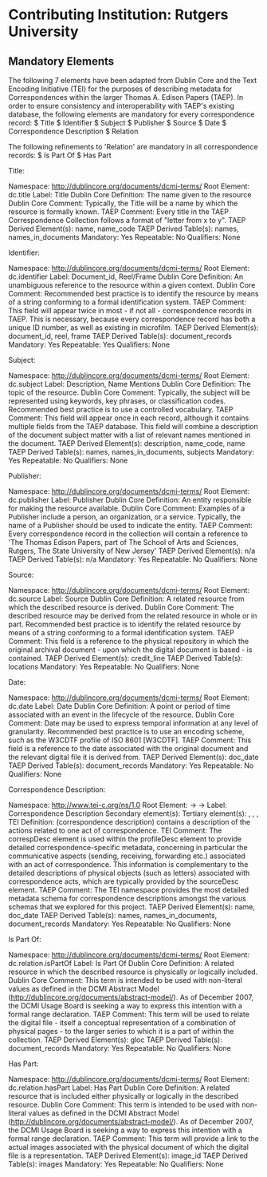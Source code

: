 # Contributing Institution: Rutgers University

## Mandatory Elements
The following 7 elements have been adapted from Dublin Core and the Text Encoding Initiative (TEI) for the purposes of describing metadata for Correspondences within the larger Thomas A. Edison Papers (TAEP).  In order to ensure consistency and interoperability with TAEP's existing database, the following elements are mandatory for every correspondence record:
$ Title
$ Identifier
$ Subject
$ Publisher
$ Source
$ Date
$ Correspondence Description
$ Relation

The following refinements to 'Relation' are mandatory in all correspondence records:
$ Is Part Of
$ Has Part

Title:

Namespace: http://dublincore.org/documents/dcmi-terms/
Root Element: dc.title
Label: Title
Dublin Core Definition: The name given to the resource
Dublin Core Comment: Typically, the Title will be a name by which the resource is formally known.
TAEP Comment: Every title in the TAEP Correspondence Collection follows a format of "letter from x to y".
TAEP Derived Element(s): name, name_code
TAEP Derived Table(s): names, names_in_documents
Mandatory: Yes
Repeatable: No
Qualifiers: None


Identifier:

Namespace: http://dublincore.org/documents/dcmi-terms/
Root Element: dc.identifier
Label: Document_id, Reel/Frame
Dublin Core Definition: An unambiguous reference to the resource within a given context.
Dublin Core Comment: Recommended best practice is to identify the resource by means of a string conforming to a formal identification system.
TAEP Comment: This field will appear twice in most - if not all - correspondence records in TAEP.  This is necessary, because every correspondence record has both a unique ID number, as well as existing in microfilm.
TAEP Derived Element(s): document_id, reel, frame
TAEP Derived Table(s): document_records
Mandatory: Yes
Repeatable: Yes
Qualifiers: None


Subject:

Namespace: http://dublincore.org/documents/dcmi-terms/
Root Element: dc.subject
Label: Description, Name Mentions
Dublin Core Definition: The topic of the resource.
Dublin Core Comment: Typically, the subject will be represented using keywords, key phrases, or classification codes. Recommended best practice is to use a controlled vocabulary.
TAEP Comment: This field will appear once in each record, although it contains multiple fields from the TAEP database.  This field will combine a description of the document subject matter with a list of relevant names mentioned in the document.
TAEP Derived Element(s): description, name_code, name
TAEP Derived Table(s): names, names_in_documents, subjects
Mandatory: Yes
Repeatable: No
Qualifiers: None


Publisher:

Namespace: http://dublincore.org/documents/dcmi-terms/
Root Element: dc.publisher
Label: Publisher
Dublin Core Definition: An entity responsible for making the resource available.
Dublin Core Comment: Examples of a Publisher include a person, an organization, or a service. Typically, the name of a Publisher should be used to indicate the entity.
TAEP Comment: Every correspondence record in the collection will contain a reference to 'The Thomas Edison Papers, part of The School of Arts and Sciences, Rutgers, The State University of New Jersey'
TAEP Derived Element(s): n/a
TAEP Derived Table(s): n/a
Mandatory: Yes
Repeatable: No
Qualifiers: None


Source:

Namespace: http://dublincore.org/documents/dcmi-terms/
Root Element: dc.source
Label: Source
Dublin Core Definition: A related resource from which the described resource is derived.
Dublin Core Comment: The described resource may be derived from the related resource in whole or in part. Recommended best practice is to identify the related resource by means of a string conforming to a formal identification system.
TAEP Comment: This field is a reference to the physical repository in which the original archival document - upon which the digital document is based - is contained.
TAEP Derived Element(s): credit_line
TAEP Derived Table(s): locations
Mandatory: Yes
Repeatable: No
Qualifiers: None


Date:

Namespace: http://dublincore.org/documents/dcmi-terms/
Root Element: dc.date
Label: Date
Dublin Core Definition: A point or period of time associated with an event in the lifecycle of the resource.
Dublin Core Comment: Date may be used to express temporal information at any level of granularity. Recommended best practice is to use an encoding scheme, such as the W3CDTF profile of ISO 8601 [W3CDTF].
TAEP Comment: This field is a reference to the date associated with the original document and the relevant digital file it is derived from.
TAEP Derived Element(s): doc_date
TAEP Derived Table(s): document_records
Mandatory: Yes
Repeatable: No
Qualifiers: None


Correspondence Description:

Namespace: http://www.tei-c.org/ns/1.0
Root Element: <teiHeader> -> <profileDesc> -> <correspDesc>
Label: Correspondence Description
Secondary element(s): <correspAction>
Tertiary element(s): <persName>, <orgName>, <date>, <settlement>
TEI Definition: <correspDesc> (correspondence description) contains a description of the actions related to one act of correspondence.
TEI Comment: The correspDesc element is used within the profileDesc element to provide detailed correspondence-specific metadata, concerning in particular the communicative aspects (sending, receiving, forwarding etc.) associated with an act of correspondence. This information is complementary to the detailed descriptions of physical objects (such as letters) associated with correspondence acts, which are typically provided by the sourceDesc element.
TAEP Comment: The TEI namespace provides the most detailed metadata schema for correspondence descriptions amongst the various schemas that we explored for this project.
TAEP Derived Element(s): name, doc_date
TAEP Derived Table(s): names, names_in_documents, document_records
Mandatory: Yes
Repeatable: No
Qualifiers: None


Is Part Of:

Namespace: http://dublincore.org/documents/dcmi-terms/
Root Element: dc.relation.isPartOf
Label: Is Part Of
Dublin Core Definition: A related resource in which the described resource is physically or logically included.
Dublin Core Comment: This term is intended to be used with non-literal values as defined in the DCMI Abstract Model (http://dublincore.org/documents/abstract-model/). As of December 2007, the DCMI Usage Board is seeking a way to express this intention with a formal range declaration.
TAEP Comment: This term will be used to relate the digital file - itself a conceptual representation of a combination of physical pages - to the larger series to which it is a part of within the collection.
TAEP Derived Element(s): gloc
TAEP Derived Table(s): document_records
Mandatory: Yes
Repeatable: No
Qualifiers: None


Has Part:

Namespace: http://dublincore.org/documents/dcmi-terms/
Root Element: dc.relation.hasPart
Label: Has Part
Dublin Core Definition: A related resource that is included either physically or logically in the described resource.
Dublin Core Comment: This term is intended to be used with non-literal values as defined in the DCMI Abstract Model (http://dublincore.org/documents/abstract-model/). As of December 2007, the DCMI Usage Board is seeking a way to express this intention with a formal range declaration.
TAEP Comment: This term will provide a link to the actual images associated with the physical document of which the digital file is a representation.
TAEP Derived Element(s): image_id
TAEP Derived Table(s): images
Mandatory: Yes
Repeatable: No
Qualifiers: None
